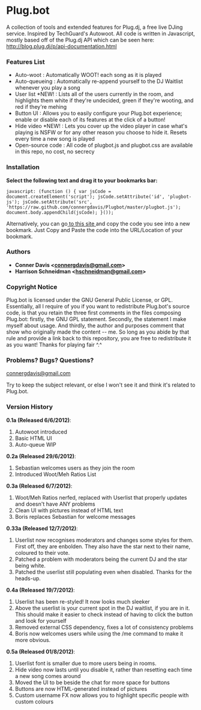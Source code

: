 # Plug.bot #

A collection of tools and extended features for Plug.dj, a free live DJing service.  Inspired by TechGuard's Autowoot.  All code is written in Javascript, mostly based off of the Plug.dj API which can be seen here:  http://blog.plug.dj/p/api-documentation.html


### Features List ###

+ Auto-woot  :  Automatically WOOT! each song as it is played
+ Auto-queueing  :  Automatically re-append yourself to the DJ Waitlist whenever you play a song
+ User list *NEW!  :  Lists all of the users currently in the room, and highlights them white if they're undecided, green if they're wooting, and red if they're mehing
+ Button UI  :  Allows you to easily configure your Plug.bot experience;  enable or disable each of its features at the click of a button!
+ Hide video *NEW!  :  Lets you cover up the video player in case what's playing is NSFW or for any other reason you choose to hide it.  Resets every time a new song is played
+ Open-source code  :  All code of plugbot.js and plugbot.css are available in this repo, no cost, no secrecy


### Installation ###

<b> Select the following text and drag it to your bookmarks bar:</b>

	javascript: (function () { var jsCode = document.createElement('script'); jsCode.setAttribute('id', 'plugbot-js'); jsCode.setAttribute('src', 'https://raw.github.com/connergdavis/Plugbot/master/plugbot.js'); document.body.appendChild(jsCode); }());

Alternatively, you can go<a href="http://pastebin.com/x8Xak4zU"> to this site </a>and copy the code you see into a new bookmark.  Just Copy and Paste the code into the URL/Location of your bookmark.



### Authors ###

+ <strong>Conner Davis &lt;connergdavis@gmail.com&gt;</strong>
+ <strong>Harrison Schneidman &lt;hschneidman@gmail.com&gt;</strong>


### Copyright Notice ###

Plug.bot is licensed under the GNU General Public License, or GPL.  Essentially, all I require of you if you want to redistribute Plug.bot's source code, is that you retain the three first comments in the files composing Plug.bot:  firstly, the GNU GPL statement.  Secondly, the statement I make myself about usage.  And thirdly, the author and purposes comment that show who originally made the content -- me.  So long as you abide by that rule and provide a link back to this repository, you are free to redistribute it as you want!  Thanks for playing fair ^.^


### Problems? Bugs? Questions? ###

connergdavis@gmail.com

Try to keep the subject relevant, or else I won't see it and think it's related to Plug.bot.


### Version History ###

<strong>0.1a (Released 6/6/2012)</strong>:
<ol>
<li>Autowoot introduced</li>
<li>Basic HTML UI</li>
<li>Auto-queue WIP</li>
</ol>


<strong>0.2a (Released 29/6/2012)</strong>:
<ol>
<li>Sebastian welcomes users as they join the room</li>
<li>Introduced Woot/Meh Ratios List</li>
</ol>


<strong>0.3a (Released 6/7/2012)</strong>:
<ol>
<li>Woot/Meh Ratios nerfed, replaced with Userlist that properly updates and doesn't have ANY problems</li>
<li>Clean UI with pictures instead of HTML text</li>
<li>Boris replaces Sebastian for welcome messages</li>
</ol>


<strong>0.33a (Released 12/7/2012)</strong>:
<ol>
<li>Userlist now recognises moderators and changes some styles for them.  First off, they are enbolden.  They also have the star next to their name, coloured to their vote.</li>
<li>Patched a problem with moderators being the current DJ and the star being white.</li>
<li>Patched the userlist still populating even when disabled.  Thanks for the heads-up.</li>
</ol>


<strong>0.4a (Released 19/7/2012)</strong>:
<ol>
<li>Userlist has been re-styled!  It now looks much sleeker</li>
<li>Above the userlist is your current spot in the DJ waitlist, if you are in it.  This should make it easier to check instead of having to click the button and look for yourself</li>
<li>Removed external CSS dependency, fixes a lot of consistency problems</li>
<li>Boris now welcomes users while using the /me command to make it more obvious.</li>
</ol>


<strong>0.5a (Released 01/8/2012)</strong>:
<ol>
<li>Userlist font is smaller due to more users being in rooms.</li>
<li>Hide video now lasts until you disable it, rather than resetting each time a new song comes around</li>
<li>Moved the UI to be beside the chat for more space for buttons</li>
<li>Buttons are now HTML-generated instead of pictures</li>
<li>Custom username FX now allows you to highlight specific people with custom colours</li>
</ol>
